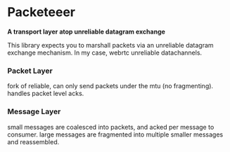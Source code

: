 # Packeteeer

**A transport layer atop unreliable datagram exchange**

This library expects you to marshall packets via an unreliable datagram exchange mechanism.
In my case, webrtc unreliable datachannels.


### Packet Layer

fork of reliable, can only send packets under the mtu (no fragmenting).
handles packet level acks.

### Message Layer

small messages are coalesced into packets, and acked per message to consumer.
large messages are fragmented into multiple smaller messages and reassembled.





